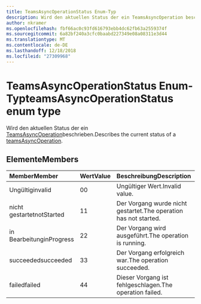 ```yaml
---
title: TeamsAsyncOperationStatus Enum-Typ
description: Wird den aktuellen Status der ein TeamsAsyncOperation beschrieben.
author: nkramer
ms.openlocfilehash: fbf66ac0c93fd616793ebb4dc62fb63a2559374f
ms.sourcegitcommit: 6a82bf240a3cfc0baabd227349e08a08311e3d44
ms.translationtype: MT
ms.contentlocale: de-DE
ms.lasthandoff: 12/18/2018
ms.locfileid: "27309968"
---
```

# <a name="teamsasyncoperationstatus-enum-type"></a><span data-ttu-id="85623-103">TeamsAsyncOperationStatus Enum-Typ</span><span class="sxs-lookup"><span data-stu-id="85623-103">teamsAsyncOperationStatus enum type</span></span>



<span data-ttu-id="85623-104">Wird den aktuellen Status der ein [TeamsAsyncOperation](teamsasyncoperation.md)beschrieben.</span><span class="sxs-lookup"><span data-stu-id="85623-104">Describes the current status of a [teamsAsyncOperation](teamsasyncoperation.md).</span></span>

## <a name="members"></a><span data-ttu-id="85623-105">Elemente</span><span class="sxs-lookup"><span data-stu-id="85623-105">Members</span></span>

| <span data-ttu-id="85623-106">Member</span><span class="sxs-lookup"><span data-stu-id="85623-106">Member</span></span> | <span data-ttu-id="85623-107">Wert</span><span class="sxs-lookup"><span data-stu-id="85623-107">Value</span></span>| <span data-ttu-id="85623-108">Beschreibung</span><span class="sxs-lookup"><span data-stu-id="85623-108">Description</span></span> |
|:---------------|:--------|:----------|
|<span data-ttu-id="85623-109">Ungültig</span><span class="sxs-lookup"><span data-stu-id="85623-109">invalid</span></span>|<span data-ttu-id="85623-110">0</span><span class="sxs-lookup"><span data-stu-id="85623-110">0</span></span>|<span data-ttu-id="85623-111">Ungültiger Wert.</span><span class="sxs-lookup"><span data-stu-id="85623-111">Invalid value.</span></span>|
|<span data-ttu-id="85623-112">nicht gestartet</span><span class="sxs-lookup"><span data-stu-id="85623-112">notStarted</span></span>|<span data-ttu-id="85623-113">1</span><span class="sxs-lookup"><span data-stu-id="85623-113">1</span></span>|<span data-ttu-id="85623-114">Der Vorgang wurde nicht gestartet.</span><span class="sxs-lookup"><span data-stu-id="85623-114">The operation has not started.</span></span>|
|<span data-ttu-id="85623-115">in Bearbeitung</span><span class="sxs-lookup"><span data-stu-id="85623-115">inProgress</span></span>|<span data-ttu-id="85623-116">2</span><span class="sxs-lookup"><span data-stu-id="85623-116">2</span></span>|<span data-ttu-id="85623-117">Der Vorgang wird ausgeführt.</span><span class="sxs-lookup"><span data-stu-id="85623-117">The operation is running.</span></span>|
|<span data-ttu-id="85623-118">succeeded</span><span class="sxs-lookup"><span data-stu-id="85623-118">succeeded</span></span>|<span data-ttu-id="85623-119">3</span><span class="sxs-lookup"><span data-stu-id="85623-119">3</span></span>|<span data-ttu-id="85623-120">Der Vorgang erfolgreich war.</span><span class="sxs-lookup"><span data-stu-id="85623-120">The operation succeeded.</span></span>|
|<span data-ttu-id="85623-121">failed</span><span class="sxs-lookup"><span data-stu-id="85623-121">failed</span></span>|<span data-ttu-id="85623-122">4</span><span class="sxs-lookup"><span data-stu-id="85623-122">4</span></span>|<span data-ttu-id="85623-123">Dieser Vorgang ist fehlgeschlagen.</span><span class="sxs-lookup"><span data-stu-id="85623-123">The operation failed.</span></span>|
